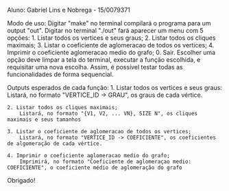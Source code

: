 Aluno: 
    Gabriel Lins e Nobrega - 15/0079371


Modo de uso:
    Digitar "make" no terminal compilará o programa para um output "out".
    Digitar no terminal "./out" fará aparecer um menu com 5 opções:
        1. Listar todos os vertices e seus graus;
        2. Listar todos os cliques maximais;
        3. Listar o coeficiente de aglomeracao de todos os vertices;
        4. Imprimir o coeficiente aglomeracao medio do grafo;
        0. Sair.
    Escolher uma opção deve limpar a tela do terminal, executar a função escolhida, e requisitar uma nova escolha. Assim, é possível testar todas as funcionalidades de forma sequencial.


Outputs esperados de cada função:
    1. Listar todos os vertices e seus graus:
        Listará, no formato "VERTICE_ID -> GRAU", os graus de cada vértice.

    2. Listar todos os cliques maximais;
        Listará, no formato "{V1, V2, ... VN}, SIZE N", os cliques maximais e seus tamanhos

    3. Listar o coeficiente de aglomeracao de todos os vertices;
        Listará, no formato "VERTICE_ID -> COEFICIENTE", os coeficientes de algomeração de cada vértice.

    4. Imprimir o coeficiente aglomeracao medio do grafo;
        Imprimirá, no formato "Coeficiente de aglomeraçao medio: COEFICIENTE", o coeficiente médio de aglomeração do grafo


Obrigado!